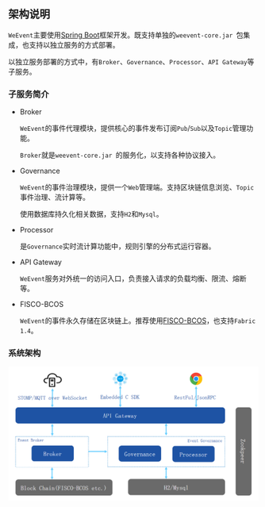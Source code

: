 ## 架构说明

`WeEvent`主要使用[Spring Boot](https://spring.io/projects/spring-boot)框架开发。既支持单独的`weevent-core.jar `包集成，也支持以独立服务的方式部署。

以独立服务部署的方式中，有`Broker`、`Governance`、`Processor`、`API Gateway`等子服务。

### 子服务简介

- Broker

  `WeEvent`的事件代理模块，提供核心的事件发布订阅`Pub`/`Sub`以及`Topic`管理功能。

  `Broker`就是`weevent-core.jar `的服务化，以支持各种协议接入。

- Governance  

  `WeEvent`的事件治理模块，提供一个`Web`管理端。支持区块链信息浏览、`Topic`事件治理、流计算等。

  使用数据库持久化相关数据，支持`H2`和`Mysql`。

- Processor

    是`Governance`实时流计算功能中，规则引擎的分布式运行容器。
    
- API Gateway

    `WeEvent`服务对外统一的访问入口，负责接入请求的负载均衡、限流、熔断等。
    
- FISCO-BCOS

    `WeEvent`的事件永久存储在区块链上。推荐使用[FISCO-BCOS](https://github.com/FISCO-BCOS/FISCO-BCOS)，也支持`Fabric 1.4`。

### 系统架构

![](../image/WeEventArchitecture.png)

